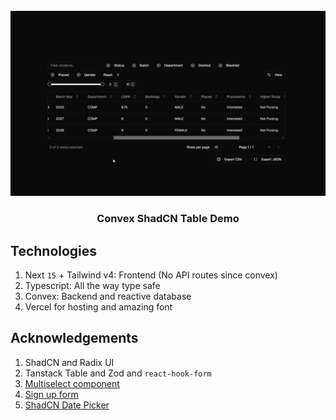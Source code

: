 <div align="center">
  <br />
    <a href="#" target="_blank">
      <img src="./public/readme/studenttable.png" alt="Project Banner">
    </a>
  <br />
  <h3 align="center">Convex ShadCN Table Demo</h3>
</div>

## Technologies

1. Next `15` + Tailwind v4: Frontend (No API routes since convex)
2. Typescript: All the way type safe
3. Convex: Backend and reactive database
4. Vercel for hosting and amazing font

## Acknowledgements

1. ShadCN and Radix UI
2. Tanstack Table and Zod and `react-hook-form`
3. [Multiselect component](https://shadcn-multi-select-component.vercel.app/)
4. [Sign up form](https://ui.indie-starter.dev/form-builder)
5. [ShadCN Date Picker](https://time.rdsx.dev/)
